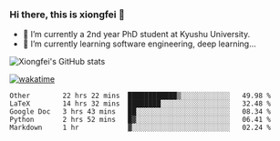 ### Hi there, this is xiongfei 👋


- 🔭 I’m currently a 2nd year PhD student at Kyushu University.
- 🌱 I’m currently learning software engineering, deep learning...

<!--
**Toma62299781/Toma62299781** is a ✨ _special_ ✨ repository because its `README.md` (this file) appears on your GitHub profile.
Here are some ideas to get you started:
-->

![Xiongfei's GitHub stats](https://github-readme-stats.vercel.app/api?username=Toma62299781)


[![wakatime](https://wakatime.com/badge/user/9e8d5516-d162-43e7-9563-87295d455a71.svg)](https://wakatime.com/@9e8d5516-d162-43e7-9563-87295d455a71)

<!--START_SECTION:waka-->
```text
Other        22 hrs 22 mins  ████████████▒░░░░░░░░░░░░   49.98 % 
LaTeX        14 hrs 32 mins  ████████░░░░░░░░░░░░░░░░░   32.48 % 
Google Doc   3 hrs 43 mins   ██░░░░░░░░░░░░░░░░░░░░░░░   08.34 % 
Python       2 hrs 52 mins   █▓░░░░░░░░░░░░░░░░░░░░░░░   06.41 % 
Markdown     1 hr            ▓░░░░░░░░░░░░░░░░░░░░░░░░   02.24 % 
```
<!--END_SECTION:waka-->

